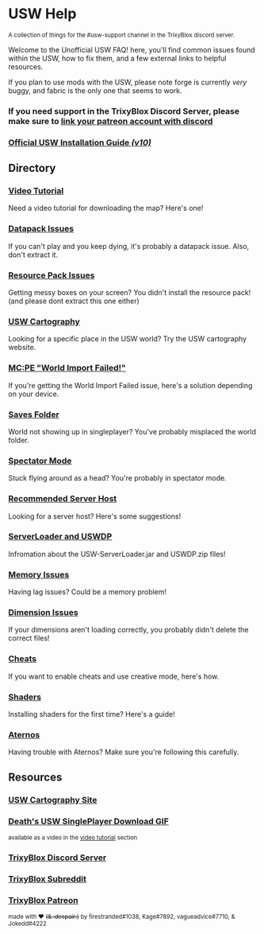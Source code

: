 # USW Help
<sup>A collection of things for the #usw-support channel in the TrixyBlox discord server.</sup>



Welcome to the Unofficial USW FAQ! here, you'll find common issues found within the USW, how to fix them, and a few external links to helpful resources.


If you plan to use mods with the USW, please note forge is currently *very* buggy, and fabric is the only one that seems to work.


### **If you need support in the TrixyBlox Discord Server, please make sure to [link your patreon account with discord](https://support.patreon.com/hc/en-us/articles/212052266-How-do-I-connect-Discord-to-Patreon-Patron-)** 


### [__Official USW Installation Guide _(v10)___](https://cdn.discordapp.com/attachments/1046141629070848070/1048825658362572901/The_Ultimate_Survival_World_Installation_Guide_v10.pdf)


## Directory

### [Video Tutorial](https://github.com/FireStranded/USW-Responses/blob/main/responses/video-tutorial.md)
Need a video tutorial for downloading the map? Here's one!


### [Datapack Issues](https://github.com/FireStranded/USW-Responses/blob/main/responses/datapack.md)
If you can't play and you keep dying, it's probably a datapack issue. Also, don't extract it.


### [Resource Pack Issues](https://github.com/FireStranded/USW-Responses/blob/main/responses/resourcepack.md)
Getting messy boxes on your screen? You didn't install the resource pack! (and please dont extract this one either)


### [USW Cartography](https://github.com/FireStranded/USW-Responses/blob/main/responses/cartography.md)
Looking for a specific place in the USW world? Try the USW cartography website.

### [MC:PE "World Import Failed!"](https://github.com/FireStranded/USW-Responses/blob/main/responses/mcpe-import-failed.md)
If you're getting the World Import Failed issue, here's a solution depending on your device.


### [Saves Folder](https://github.com/FireStranded/USW-Responses/blob/main/responses/saves.md)
World not showing up in singleplayer? You've probably misplaced the world folder.


### [Spectator Mode](https://github.com/FireStranded/USW-Responses/blob/main/responses/spectator.md)
Stuck flying around as a head? You're probably in spectator mode.


### [Recommended Server Host](https://github.com/FireStranded/USW-Responses/blob/main/responses/server-host.md)
Looking for a server host? Here's some suggestions!


### [ServerLoader and USWDP](https://github.com/FireStranded/USW-Responses/blob/main/responses/server-loader-uswdp.md)
Infromation about the USW-ServerLoader.jar and USWDP.zip files!


### [Memory Issues](https://github.com/FireStranded/USW-Responses/blob/main/responses/memory.md)
Having lag issues? Could be a memory problem!


### [Dimension Issues](https://github.com/FireStranded/USW-Responses/blob/main/responses/dimensions.md)
If your dimensions aren't loading correctly, you probably didn't delete the correct files!


### [Cheats](https://github.com/FireStranded/USW-Responses/blob/main/responses/cheats.md)
If you want to enable cheats and use creative mode, here's how.


### [Shaders](https://github.com/FireStranded/USW-Responses/blob/main/responses/shaders.md)
Installing shaders for the first time? Here's a guide!

### [Aternos](https://github.com/FireStranded/USW-Responses/blob/main/responses/aternos.md)
Having trouble with Aternos? Make sure you're following this carefully.


## Resources

### [USW Cartography Site](https://sites.google.com/view/usw-cartography/home)

### [Death's USW SinglePlayer Download GIF](https://cdn.discordapp.com/attachments/1044219282453700628/1046115172563030136/USW_Basics_and_Download.gif)

<sup>available as a video in the [video tutorial](https://github.com/FireStranded/USW-Responses/blob/main/responses/video-tutorial.md) section</sup>

### [TrixyBlox Discord Server](https://discord.gg/trixyblox)

### [TrixyBlox Subreddit](https://reddit.com/r/trixyblox)

### [TrixyBlox Patreon](https://patreon.com/TrixyBlox)

<sub>made with ❤️ ~~(& :despair:)~~ by firestranded#1038, Kage#7892, vagueadvice#7710, & Jokedd#4222</sub>
